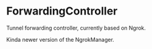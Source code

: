# ForwardingController
Tunnel forwarding controller, currently based on Ngrok. 

Kinda newer version of the NgrokManager.
